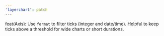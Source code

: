 ```yaml
---
'layerchart': patch
---
```


feat(Axis): Use `format` to filter ticks (integer and date/time). Helpful to keep ticks above a threshold for wide charts or short durations.
